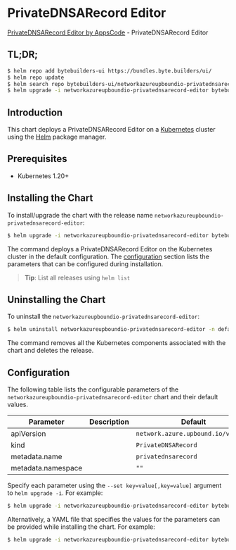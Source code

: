 # PrivateDNSARecord Editor

[PrivateDNSARecord Editor by AppsCode](https://byte.builders) - PrivateDNSARecord Editor

## TL;DR;

```bash
$ helm repo add bytebuilders-ui https://bundles.byte.builders/ui/
$ helm repo update
$ helm search repo bytebuilders-ui/networkazureupboundio-privatednsarecord-editor --version=v0.4.18
$ helm upgrade -i networkazureupboundio-privatednsarecord-editor bytebuilders-ui/networkazureupboundio-privatednsarecord-editor -n default --create-namespace --version=v0.4.18
```

## Introduction

This chart deploys a PrivateDNSARecord Editor on a [Kubernetes](http://kubernetes.io) cluster using the [Helm](https://helm.sh) package manager.

## Prerequisites

- Kubernetes 1.20+

## Installing the Chart

To install/upgrade the chart with the release name `networkazureupboundio-privatednsarecord-editor`:

```bash
$ helm upgrade -i networkazureupboundio-privatednsarecord-editor bytebuilders-ui/networkazureupboundio-privatednsarecord-editor -n default --create-namespace --version=v0.4.18
```

The command deploys a PrivateDNSARecord Editor on the Kubernetes cluster in the default configuration. The [configuration](#configuration) section lists the parameters that can be configured during installation.

> **Tip**: List all releases using `helm list`

## Uninstalling the Chart

To uninstall the `networkazureupboundio-privatednsarecord-editor`:

```bash
$ helm uninstall networkazureupboundio-privatednsarecord-editor -n default
```

The command removes all the Kubernetes components associated with the chart and deletes the release.

## Configuration

The following table lists the configurable parameters of the `networkazureupboundio-privatednsarecord-editor` chart and their default values.

|     Parameter      | Description |                    Default                    |
|--------------------|-------------|-----------------------------------------------|
| apiVersion         |             | <code>network.azure.upbound.io/v1beta1</code> |
| kind               |             | <code>PrivateDNSARecord</code>                |
| metadata.name      |             | <code>privatednsarecord</code>                |
| metadata.namespace |             | <code>""</code>                               |


Specify each parameter using the `--set key=value[,key=value]` argument to `helm upgrade -i`. For example:

```bash
$ helm upgrade -i networkazureupboundio-privatednsarecord-editor bytebuilders-ui/networkazureupboundio-privatednsarecord-editor -n default --create-namespace --version=v0.4.18 --set apiVersion=network.azure.upbound.io/v1beta1
```

Alternatively, a YAML file that specifies the values for the parameters can be provided while
installing the chart. For example:

```bash
$ helm upgrade -i networkazureupboundio-privatednsarecord-editor bytebuilders-ui/networkazureupboundio-privatednsarecord-editor -n default --create-namespace --version=v0.4.18 --values values.yaml
```

